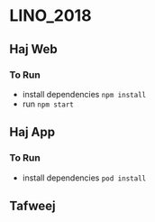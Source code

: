 # LINO_2018


## Haj Web

### To Run
- install dependencies ``` npm install  ```
- run ``` npm start  ```

## Haj App

### To Run
- install dependencies ``` pod install  ```


## Tafweej

